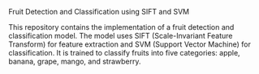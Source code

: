 Fruit Detection and Classification using SIFT and SVM

This repository contains the implementation of a fruit detection and classification model. The model uses SIFT (Scale-Invariant Feature Transform) for feature extraction and SVM (Support Vector Machine) for classification. It is trained to classify fruits into five categories: apple, banana, grape, mango, and strawberry.
